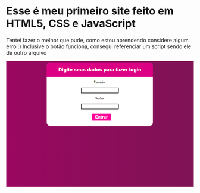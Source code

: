 # Esse é meu primeiro site feito em HTML5, CSS e JavaScript
Tentei fazer o melhor que pude, como estou aprendendo considere algum erro :)
Inclusive o botão funciona, consegui referenciar um script sendo ele de outro arquivo

![img-example](/exemplo-tela-login.png)
